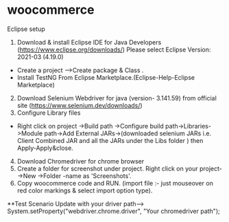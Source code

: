 # woocommerce
Eclipse setup
1. Download & install Eclipse IDE for Java Developers (https://www.eclipse.org/downloads/)
   Please select Eclipse Version: 2021-03 (4.19.0)
  - Create a project -->Create package & Class .
  - Install TestNG From Eclipse Marketplace.(Eclipse-Help-Eclipse Marketplace)
2. Download Selenium Webdriver for java (version- 3.141.59) from official site (https://www.selenium.dev/downloads/)
3. Configure Library files
  - Right click on project ->Build path ->Configure build path->Libraries->Module path->Add External JARs->(downloaded selenium JARs i.e. Client Combined JAR and all the 
    JARs under the Libs folder ) then Apply-Apply&close.
4. Download Chromedriver for chrome browser
5. Create a folder for screenshot under project. Right click on your project-->New ->Folder -name as 'Screenshots'.
6. Copy woocommerce code and RUN. (import file :- just mouseover on red color markings & select import option type).


**Test Scenario
Update with your driver path-->	System.setProperty("webdriver.chrome.driver", "Your chromedriver path");      
